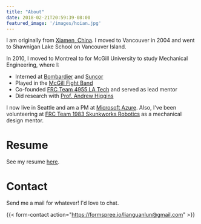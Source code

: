 ```yaml
---
title: "About"
date: 2018-02-21T20:59:39-08:00
featured_image: '/images/hoian.jpg'
---
```


I am originally from [Xiamen, China](http://en.wikipedia.org/wiki/Xiamen). I moved to Vancouver in 2004 and went to Shawnigan Lake School on Vancouver Island.

In 2010, I moved to Montreal to for McGill University to study Mechanical Engineering, where I:

- Interned at [Bombardier](http://commercialaircraft.bombardier.com/en/cseries.html) and [Suncor](http://www.suncor.com)
- Played in the [McGill Fight Band](http://www.fightband.com)
- Co-founded [FRC Team 4955 LA Tech](http://www.frc4955.com) and served as lead mentor
- Did research with [Prof. Andrew Higgins](https://www.mcgill.ca/mecheng/facultystaff/staff/andrewhiggins)

I now live in Seattle and am a PM at [Microsoft Azure](https://azure.microsoft.com/). Also, I've been volunteering at [FRC Team 1983 Skunkworks Robotics](https://skunkworks.wildapricot.org) as a mechanical design mentor.

# Resume

See my resume [here](/resume/JohnLianCV.pdf).

# Contact

Send me a mail for whatever! I'd love to chat.

{{< form-contact action="https://formspree.io/lianguanlun@gmail.com"  >}}